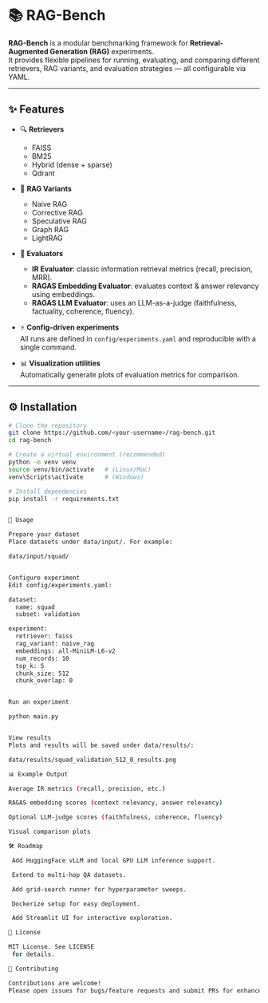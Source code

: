 # 📚 RAG-Bench

**RAG-Bench** is a modular benchmarking framework for **Retrieval-Augmented Generation (RAG)** experiments.  
It provides flexible pipelines for running, evaluating, and comparing different retrievers, RAG variants, and evaluation strategies — all configurable via YAML.

---

## ✨ Features

- 🔍 **Retrievers**
  - FAISS
  - BM25
  - Hybrid (dense + sparse)
  - Qdrant

- 🧩 **RAG Variants**
  - Naive RAG
  - Corrective RAG
  - Speculative RAG
  - Graph RAG
  - LightRAG

- 📏 **Evaluators**
  - **IR Evaluator**: classic information retrieval metrics (recall, precision, MRR).
  - **RAGAS Embedding Evaluator**: evaluates context & answer relevancy using embeddings.
  - **RAGAS LLM Evaluator**: uses an LLM-as-a-judge (faithfulness, factuality, coherence, fluency).

- ⚡ **Config-driven experiments**  
  All runs are defined in `config/experiments.yaml` and reproducible with a single command.

- 📊 **Visualization utilities**  
  Automatically generate plots of evaluation metrics for comparison.

---

## ⚙️ Installation

```bash
# Clone the repository
git clone https://github.com/<your-username>/rag-bench.git
cd rag-bench

# Create a virtual environment (recommended)
python -m venv venv
source venv/bin/activate   # (Linux/Mac)
venv\Scripts\activate      # (Windows)

# Install dependencies
pip install -r requirements.txt


🚀 Usage

Prepare your dataset
Place datasets under data/input/. For example:

data/input/squad/


Configure experiment
Edit config/experiments.yaml:

dataset:
  name: squad
  subset: validation

experiment:
  retriever: faiss
  rag_variant: naive_rag
  embeddings: all-MiniLM-L6-v2
  num_records: 10
  top_k: 5
  chunk_size: 512
  chunk_overlap: 0


Run an experiment

python main.py


View results
Plots and results will be saved under data/results/:

data/results/squad_validation_512_0_results.png

📊 Example Output

Average IR metrics (recall, precision, etc.)

RAGAS embedding scores (context relevancy, answer relevancy)

Optional LLM-judge scores (faithfulness, coherence, fluency)

Visual comparison plots

🛠️ Roadmap

 Add HuggingFace vLLM and local GPU LLM inference support.

 Extend to multi-hop QA datasets.

 Add grid-search runner for hyperparameter sweeps.

 Dockerize setup for easy deployment.

 Add Streamlit UI for interactive exploration.

📜 License

MIT License. See LICENSE
 for details.

🤝 Contributing

Contributions are welcome!
Please open issues for bugs/feature requests and submit PRs for enhancements.
